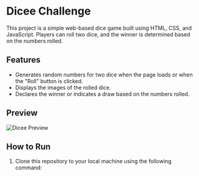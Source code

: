 # Dicee Challenge

This project is a simple web-based dice game built using HTML, CSS, and JavaScript. Players can roll two dice, and the winner is determined based on the numbers rolled.

## Features

- Generates random numbers for two dice when the page loads or when the "Roll" button is clicked.
- Displays the images of the rolled dice.
- Declares the winner or indicates a draw based on the numbers rolled.

## Preview

![Dicee Preview](dicee-preview.png)

## How to Run

1. Clone this repository to your local machine using the following command:
